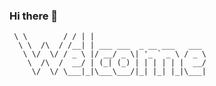 ### Hi there 👋


     \ \        / / | |                         
      \ \  /\  / /__| | ___ ___  _ __ ___   ___ 
       \ \/  \/ / _ \ |/ __/ _ \| '_ ` _ \ / _ \
        \  /\  /  __/ | (_| (_) | | | | | |  __/
         \/  \/ \___|_|\___\___/|_| |_| |_|\___|
                                            
                                            


<!--
**Slightowl/Slightowl** is a ✨ _special_ ✨ repository because its `README.md` (this file) appears on your GitHub profile.

Here are some ideas to get you started:

- 🔭 I’m currently working on ...
- 🌱 I’m currently learning ...
- 👯 I’m looking to collaborate on ...
- 🤔 I’m looking for help with ...
- 💬 Ask me about ...
- 📫 How to reach me: ...
- 😄 Pronouns: ...
- ⚡ Fun fact: ...
-->
